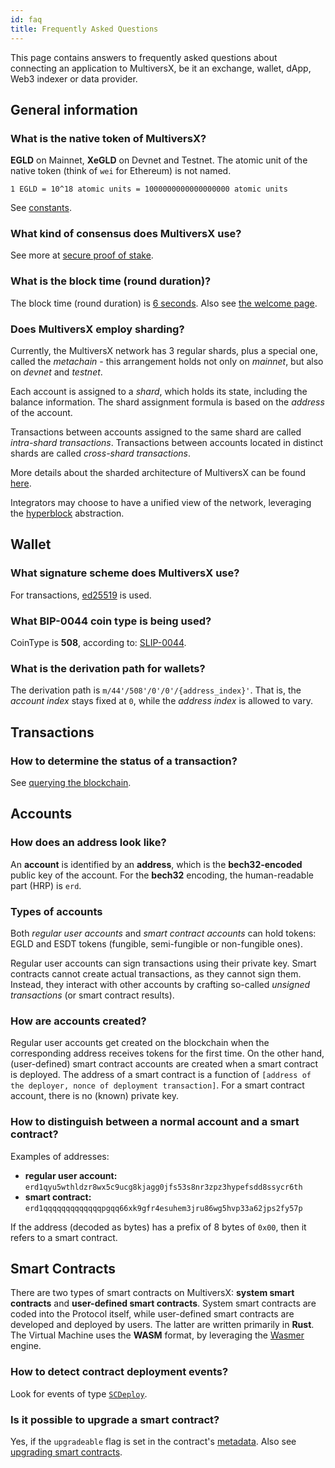 ```yaml
---
id: faq
title: Frequently Asked Questions
---
```


[comment]: # "mx-abstract"

This page contains answers to frequently asked questions about connecting an application to MultiversX, be it an exchange, wallet, dApp, Web3 indexer or data provider.

## General information

### What is the native token of MultiversX?

**EGLD** on Mainnet, **XeGLD** on Devnet and Testnet. The atomic unit of the native token (think of `wei` for Ethereum) is not named.

```
1 EGLD = 10^18 atomic units = 1000000000000000000 atomic units
```

See [constants](/developers/constants).

### What kind of consensus does MultiversX use?

See more at [secure proof of stake](/learn/consensus).

### What is the block time (round duration)?

The block time (round duration) is [6 seconds](/developers/constants). Also see [the welcome page](/welcome/welcome-to-multiversx).

### Does MultiversX employ sharding?

Currently, the MultiversX network has 3 regular shards, plus a special one, called the _metachain_ - this arrangement holds not only on _mainnet_, but also on _devnet_ and _testnet_.

Each account is assigned to a _shard_, which holds its state, including the balance information. The shard assignment formula is based on the _address_ of the account.

Transactions between accounts assigned to the same shard are called _intra-shard transactions_. Transactions between accounts located in distinct shards are called _cross-shard transactions_.

More details about the sharded architecture of MultiversX can be found [here](/learn/sharding).

Integrators may choose to have a unified view of the network, leveraging the [hyperblock](/integrators/egld-integration-guide) abstraction.

## Wallet

### What signature scheme does MultiversX use?

For transactions, [ed25519](/developers/signing-transactions/signing-transactions) is used.

### What BIP-0044 coin type is being used?

CoinType is **508**, according to: [SLIP-0044](https://github.com/satoshilabs/slips/blob/master/slip-0044.md).

### What is the derivation path for wallets?

The derivation path is `m/44'/508'/0'/0'/{address_index}'`. That is, the _account index_ stays fixed at `0`, while the _address index_ is allowed to vary.

## Transactions

### How to determine the status of a transaction?

See [querying the blockchain](/integrators/querying-the-blockchain).

## Accounts

### How does an address look like?

An **account** is identified by an **address**, which is the **bech32-encoded** public key of the account.
For the **bech32** encoding, the human-readable part (HRP) is `erd`.

### Types of accounts

Both _regular user accounts_ and _smart contract accounts_ can hold tokens: EGLD and ESDT tokens (fungible, semi-fungible or non-fungible ones).

Regular user accounts can sign transactions using their private key. Smart contracts cannot create actual transactions, as they cannot sign them. Instead, they interact with other accounts by crafting so-called _unsigned transactions_ (or smart contract results).

### How are accounts created?

Regular user accounts get created on the blockchain when the corresponding address receives tokens for the first time. On the other hand, (user-defined) smart contract accounts are created when a smart contract is deployed. The address of a smart contract is a function of `[address of the deployer, nonce of deployment transaction]`. For a smart contract account, there is no (known) private key.

### How to distinguish between a normal account and a smart contract?

Examples of addresses:
 - **regular user account:** `erd1qyu5wthldzr8wx5c9ucg8kjagg0jfs53s8nr3zpz3hypefsdd8ssycr6th`
 - **smart contract:** `erd1qqqqqqqqqqqqqpgqq66xk9gfr4esuhem3jru86wg5hvp33a62jps2fy57p`

If the address (decoded as bytes) has a prefix of 8 bytes of `0x00`, then it refers to a smart contract.

## Smart Contracts

There are two types of smart contracts on MultiversX: **system smart contracts** and **user-defined smart contracts**. System smart contracts are coded into the Protocol itself, while user-defined smart contracts are developed and deployed by users. The latter are written primarily in **Rust**. The Virtual Machine uses the **WASM** format, by leveraging the [Wasmer](https://wasmer.io/) engine.

### How to detect contract deployment events?

Look for events of type [`SCDeploy`](/developers/event-logs/contract-deploy-events).

### Is it possible to upgrade a smart contract?

Yes, if the `upgradeable` flag is set in the contract's [metadata](/developers/data/code-metadata). Also see [upgrading smart contracts](/developers/developer-reference/upgrading-smart-contracts).

